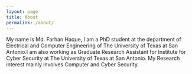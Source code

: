 ```yaml
---
layout: page
title: About
permalink: /about/
---
```


My name is Md. Farhan Haque, I am a PhD student at the department of Electrical and Computer Engineering of The University of Texas at San Antonio.I am also working as Graduate Research Assistant for Institute for Cyber Security at The University of Texas at San Antonio. 
My Research interest mainly involves Computer and Cyber Security.
